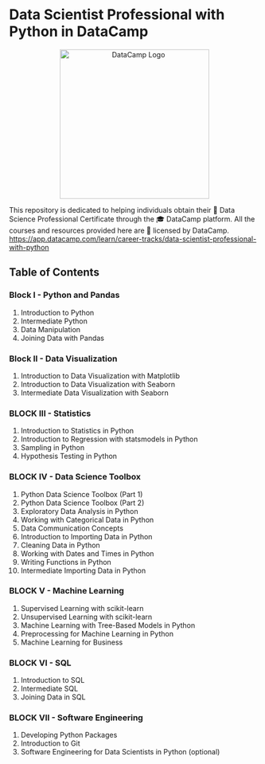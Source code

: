 # Data Scientist Professional with Python in DataCamp

<p align="center">
  <img src="https://skillspot.co/wp-content/uploads/2021/02/Datacamp-Review-Logo.png" alt="DataCamp Logo" width="300">
</p>


This repository is dedicated to helping individuals obtain their 🏅 Data Science Professional Certificate through the 🎓 DataCamp platform. All the courses and resources provided here are 🤝 licensed by DataCamp. 
https://app.datacamp.com/learn/career-tracks/data-scientist-professional-with-python

## Table of Contents

### Block I - Python and Pandas

1. Introduction to Python
2. Intermediate Python
3. Data Manipulation
4. Joining Data with Pandas


### Block II - Data Visualization

1. Introduction to Data Visualization with Matplotlib
2. Introduction to Data Visualization with Seaborn
3. Intermediate Data Visualization with Seaborn


### BLOCK III - Statistics

1. Introduction to Statistics in Python
2. Introduction to Regression with statsmodels in Python
3. Sampling in Python
4. Hypothesis Testing in Python


### BLOCK IV - Data Science Toolbox

1. Python Data Science Toolbox (Part 1)
2. Python Data Science Toolbox (Part 2)
3. Exploratory Data Analysis in Python
4. Working with Categorical Data in Python
5. Data Communication Concepts
6. Introduction to Importing Data in Python
7. Cleaning Data in Python
8. Working with Dates and Times in Python
9. Writing Functions in Python
10. Intermediate Importing Data in Python

### BLOCK V -  Machine Learning

1. Supervised Learning with scikit-learn
2. Unsupervised Learning with scikit-learn
3. Machine Learning with Tree-Based Models in Python
5. Preprocessing for Machine Learning in Python
6. Machine Learning for Business


### BLOCK VI - SQL

1. Introduction to SQL
2. Intermediate SQL
3. Joining Data in SQL


### BLOCK VII - Software Engineering
1. Developing Python Packages
2. Introduction to Git
3. Software Engineering for Data Scientists in Python (optional)





